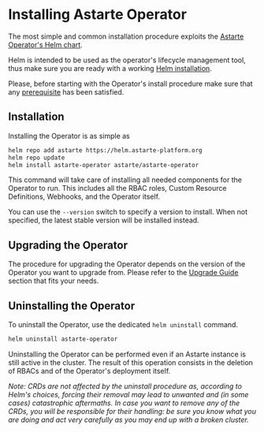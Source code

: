 # Installing Astarte Operator

The most simple and common installation procedure exploits the [Astarte Operator's Helm
chart](https://artifacthub.io/packages/helm/astarte/astarte-operator).

Helm is intended to be used as the operator's lifecycle management tool, thus make sure you are
ready with a working [Helm installation](https://helm.sh/docs/intro/install/).

Please, before starting with the Operator's install procedure make sure that any
[prerequisite](020-prerequisites.html) has been satisfied.

## Installation

Installing the Operator is as simple as

```bash
helm repo add astarte https://helm.astarte-platform.org
helm repo update
helm install astarte-operator astarte/astarte-operator
```

This command will take care of installing all needed components for the Operator to run. This
includes all the RBAC roles, Custom Resource Definitions, Webhooks, and the Operator itself.

You can use the `--version` switch to specify a version to install. When not specified, the latest
stable version will be installed instead.

## Upgrading the Operator

The procedure for upgrading the Operator depends on the version of the Operator you want to upgrade
from. Please refer to the [Upgrade Guide](000-upgrade_index.html) section that fits your needs.

## Uninstalling the Operator

To uninstall the Operator, use the dedicated `helm uninstall` command.

```bash
helm uninstall astarte-operator
```

Uninstalling the Operator can be performed even if an Astarte instance is still active in the
cluster. The result of this operation consists in the deletion of RBACs and of the Operator's
deployment itself.

*Note: CRDs are not affected by the uninstall procedure as, according to Helm's choices, forcing
their removal may lead to unwanted and (in some cases) catastrophic aftermaths. In case you want to
remove any of the CRDs, you will be responsible for their handling: be sure you know what you are
doing and act very carefully as you may end up with a broken cluster.*

